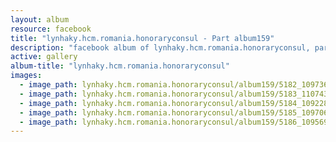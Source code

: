 ```yaml
---
layout: album
resource: facebook
title: "lynhaky.hcm.romania.honoraryconsul - Part album159"
description: "facebook album of lynhaky.hcm.romania.honoraryconsul, part album159."
active: gallery
album-title: "lynhaky.hcm.romania.honoraryconsul"
images:
  - image_path: lynhaky.hcm.romania.honoraryconsul/album159/5182_109736028_3330567070311472_2594880778521117366_n.jpg
  - image_path: lynhaky.hcm.romania.honoraryconsul/album159/5183_110743203_3330567066978139_4693387660299712613_n.jpg
  - image_path: lynhaky.hcm.romania.honoraryconsul/album159/5184_109228396_3330567060311473_4970957362946773963_n.jpg
  - image_path: lynhaky.hcm.romania.honoraryconsul/album159/5185_109706738_3330567023644810_4761294570999552100_n.jpg
  - image_path: lynhaky.hcm.romania.honoraryconsul/album159/5186_109569739_3330567013644811_4121495977580559117_n.jpg
---
```

